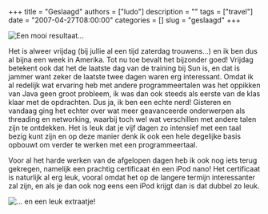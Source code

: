 +++
title = "Geslaagd"
authors = ["ludo"]
description = ""
tags = ["travel"]
date = "2007-04-27T08:00:00"
categories = []
slug = "geslaagd"
+++

![Een mooi resultaat...](DSC_1095.jpg)

Het is alweer vrijdag (bij jullie al een tijd zaterdag trouwens...) en ik ben dus al bijna een week in Amerika. Tot nu toe bevalt het bijzonder goed! Vrijdag betekent ook dat het de laatste dag van de training bij Sun is, en dat is jammer want zeker de laatste twee dagen waren erg interessant. Omdat ik al redelijk wat ervaring heb met andere programmeertalen was het oppikken van Java geen groot probleem, ik was dan ook steeds als eerste van de klas klaar met de opdrachten. Dus ja, ik ben een echte nerd! Gisteren en vandaag ging het echter over wat meer geavanceerde onderwerpen als threading en networking, waarbij toch wel wat verschillen met andere talen zijn te ontdekken. Het is leuk dat je vijf dagen zo intensief met een taal bezig kunt zijn en op deze manier denk ik ook een hele degelijke basis opbouwt om verder te werken met een programmeertaal.

Voor al het harde werken van de afgelopen dagen heb ik ook nog iets terug gekregen, namelijk een prachtig certificaat én een iPod nano! Het certificaat is naturlijk al erg leuk, vooral omdat het op de langere termijn interessanter zal zijn, en als je dan ook nog eens een iPod krijgt dan is dat dubbel zo leuk.

![... en een leuk extraatje!](DSC_1097.jpg)
